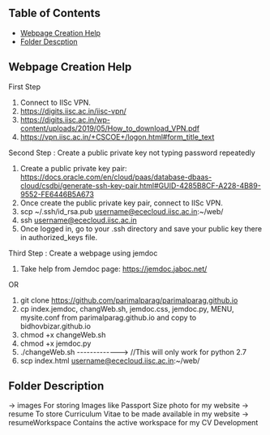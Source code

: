 ## Table of Contents
* [Webpage Creation Help](#webpage-creation)
* [Folder Descption](#folder-description)

## Webpage Creation Help

First Step
1. Connect to IISc VPN. 
2. https://digits.iisc.ac.in/iisc-vpn/
3. https://digits.iisc.ac.in/wp-content/uploads/2019/05/How_to_download_VPN.pdf
4. https://vpn.iisc.ac.in/+CSCOE+/logon.html#form_title_text 

Second Step : Create a public private key not typing password repeatedly
1. Create a public private key pair: https://docs.oracle.com/en/cloud/paas/database-dbaas-cloud/csdbi/generate-ssh-key-pair.html#GUID-4285B8CF-A228-4B89-9552-FE6446B5A673
2. Once create the public private key pair, connect to IISc VPN.  
3. scp ~/.ssh/id_rsa.pub username@ececloud.iisc.ac.in:~/web/
4. ssh username@ececloud.iisc.ac.in
5. Once logged in, go to your .ssh directory and save your public key there in authorized_keys file. 

Third Step : Create a webpage using jemdoc
1. Take help from Jemdoc page: https://jemdoc.jaboc.net/

OR 

1. git clone https://github.com/parimalparag/parimalparag.github.io
2. cp index.jemdoc, changWeb.sh, jemdoc.css, jemdoc.py, MENU, mysite.conf from parimalparag.github.io and copy to bidhovbizar.github.io 
3. chmod +x changeWeb.sh 
4. chmod +x jemdoc.py
5. ./changeWeb.sh -------------> //This will only work for python 2.7
6. scp index.html username@ececloud.iisc.ac.in:~/web/

## Folder Description  

   -> images
   	For storing Images like Passport Size photo for my website
   -> resume
        To store Curriculum Vitae to be made available in my website
   -> resumeWorkspace
   	Contains the active workspace for my CV Development
